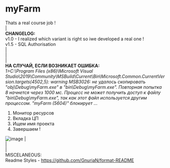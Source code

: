 # myFarm
Thats a real course job !   
|                 
**CHANGELOG:**                      
v1.0 - I realized which variant is right so iwe developed a real one !                   
v1.5 - SQL Authorisation      
|                          
|                  
|                      
**НА СЛУЧАЙ, ЕСЛИ ВОЗНИКАЕТ ОШИБКА:**              
*1>C:\Program Files (x86)\Microsoft Visual Studio\2019\Community\MSBuild\Current\Bin\Microsoft.Common.CurrentVersion.targets(4502,5): warning MSB3026: не удалось скопировать "obj\Debug\myFarm.exe" в "bin\Debug\myFarm.exe". Повторная попытка 8 начнется через 1000 мс. Процесс не может получить доступ к файлу "bin\Debug\myFarm.exe", так как этот файл используется другим процессом. "myFarm (5604)" блокирует ...*                  
1) Монитор ресурсов                   
2) Вкладка ЦП            
3) Ищем имя проекта              
4) Завершаем !  
               
![image](https://user-images.githubusercontent.com/28227386/148645129-877c5d01-b4ee-41fe-9a52-1fb2d80e6fa5.png)
|                 
|                 
|                  
MISCELANEOUS:              
Readme Styles - https://github.com/GnuriaN/format-README
